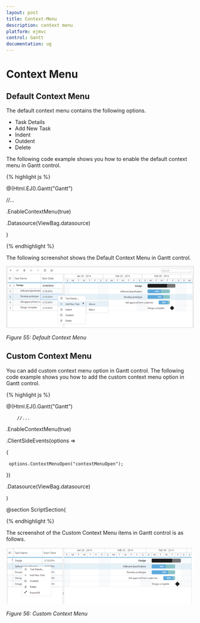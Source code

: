 ```yaml
---
layout: post
title: Context-Menu
description: context menu
platform: ejmvc
control: Gantt
documentation: ug
---
```


# Context Menu

## Default Context Menu

The default context menu contains the following options.

* Task Details
* Add New Task
* Indent
* Outdent
* Delete

The following code example shows you how to enable the default context menu in Gantt control.


{% highlight js %}



@(Html.EJ().Gantt("Gantt")

 //...

 .EnableContextMenu(true)

 .Datasource(ViewBag.datasource)

 )



{% endhighlight %}


The following screenshot shows the Default Context Menu in Gantt control.



![](Context-Menu_images/Context-Menu_img1.png)

_Figure 55: Default Context Menu_

## Custom Context Menu

You can add custom context menu option in Gantt control. The following code example shows you how to add the custom context menu option in Gantt control.

{% highlight js %}



@(Html.EJ().Gantt("Gantt")

        //...

 .EnableContextMenu(true)

 .ClientSideEvents(options =>

 {

     options.ContextMenuOpen("contextMenuOpen");

 })

 .Datasource(ViewBag.datasource)

 )



@section ScriptSection{

   <script type="text/javascript">



       function contextMenuOpen(args) {

           args.contextMenuItems.push(

               {

                   headerText: "ExpandAll",

                   iconPath: "url(../images/Expand All.png)",

                   evenHandler: function () {

                       //event handler for custom menu items

                   }

               });

       }

     </script>





{% endhighlight %}





The screenshot of the Custom Context Menu items in Gantt control is as follows.



![](Context-Menu_images/Context-Menu_img2.png)

_Figure 56: Custom Context Menu_

